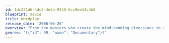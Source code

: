 ```yaml
---
id: 1dc221d6-4dc3-4e5a-9435-6cc9ee34c4b8
blueprint: movie
title: Wordplay
release_date: '2006-06-26'
overview: "From the masters who create the mind-bending diversions to the tense competition at the American Crossword Puzzle Tournament, Patrick Creadon's documentary reveals a fascinating look at a decidedly addictive pastime. Creadon captures New York Times editor Will Shortz at work, talks to celebrity solvers -- including Bill Clinton and Ken Burns -- and presents an intimate look at the national tournament and its competitors."
genres: '[{"id": 99, "name": "Documentary"}]'
---
```

